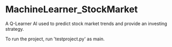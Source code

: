 # MachineLearner_StockMarket
A Q-Learner AI used to predict stock market trends and provide an investing strategy.

To run the project, run 'testproject.py' as main.
